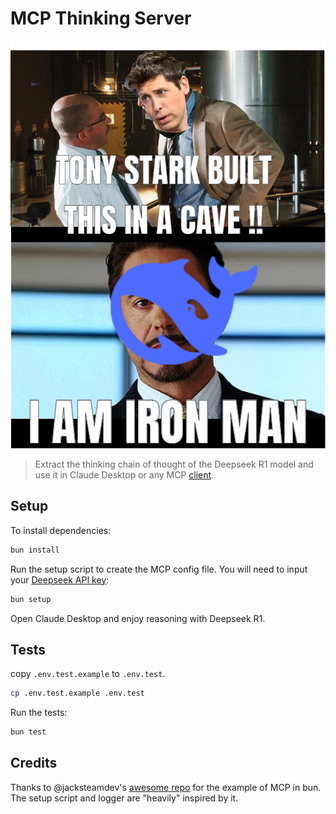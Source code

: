# MCP Thinking Server

![with a box of scraps](./meme.png)

> Extract the thinking chain of thought of the Deepseek R1 model and use it in Claude Desktop or any MCP [client](https://www.youtube.com/watch?v=9mciRwpcLNY).

## Setup

To install dependencies:

```bash
bun install
```

Run the setup script to create the MCP config file. You will need to input your [Deepseek API key](https://platform.deepseek.com):

```bash
bun setup
```

Open Claude Desktop and enjoy reasoning with Deepseek R1.

## Tests

copy `.env.test.example` to `.env.test`.

```bash
cp .env.test.example .env.test
```

Run the tests:

```bash
bun test
```

## Credits

Thanks to @jacksteamdev's [awesome repo](https://github.com/jacksteamdev/mcp-sqlite-bun-server) for the example of MCP in bun. The setup script and logger are "heavily" inspired by it.
